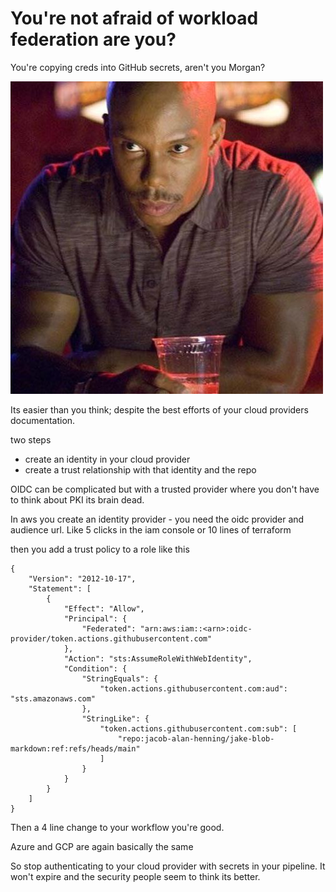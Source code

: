 # You're not afraid of workload federation are you?

You're copying creds into GitHub secrets, aren't you Morgan?

![suprise](images/doakes.jpeg)

Its easier than you think; despite the best efforts of your cloud providers documentation. 

two steps

* create an identity in your cloud provider
* create a trust relationship with that identity and the repo 

OIDC can be complicated but with a trusted provider where you don't have to think about PKI its brain dead. 

In aws you create an identity provider - you need the oidc provider and audience url. Like 5 clicks in the iam console or 10 lines of terraform

then you add a trust policy to a role like this
```
{
    "Version": "2012-10-17",
    "Statement": [
        {
            "Effect": "Allow",
            "Principal": {
                "Federated": "arn:aws:iam::<arn>:oidc-provider/token.actions.githubusercontent.com"
            },
            "Action": "sts:AssumeRoleWithWebIdentity",
            "Condition": {
                "StringEquals": {
                    "token.actions.githubusercontent.com:aud": "sts.amazonaws.com"
                },
                "StringLike": {
                    "token.actions.githubusercontent.com:sub": [
                        "repo:jacob-alan-henning/jake-blob-markdown:ref:refs/heads/main"
                    ]
                }
            }
        }
    ]
}
```
Then a 4 line change to your workflow you're good. 

Azure and GCP are again basically the same 

So stop authenticating to your cloud provider with secrets in your pipeline. It won't expire and the security people seem to think its better. 
